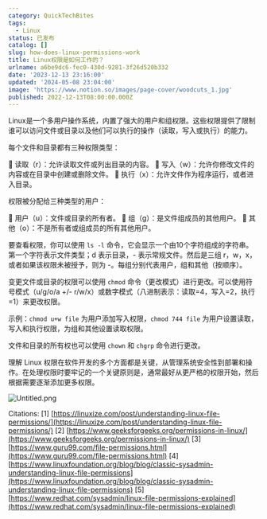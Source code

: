 ```yaml
---
category: QuickTechBites
tags:
  - Linux
status: 已发布
catalog: []
slug: how-does-linux-permissions-work
title: Linux权限是如何工作的？
urlname: a6be9dc6-fec0-430d-9281-3f26d520b332
date: '2023-12-13 23:16:00'
updated: '2024-05-08 23:04:00'
image: 'https://www.notion.so/images/page-cover/woodcuts_1.jpg'
published: 2022-12-13T08:00:00.000Z
---
```


Linux是一个多用户操作系统，内置了强大的用户和组权限。这些权限提供了限制谁可以访问文件或目录以及他们可以执行的操作（读取，写入或执行）的能力。


每个文件和目录都有三种权限类型：


🔸 读取（r）：允许读取文件或列出目录的内容。
🔸 写入（w）：允许你修改文件的内容或在目录中创建或删除文件。
🔸 执行（x）：允许文件作为程序运行，或者进入目录。


权限被分配给三种类型的用户：


🔸 用户（u）：文件或目录的所有者。
🔸 组（g）：是文件组成员的其他用户。
🔸 其他（o）：不是所有者或组成员的所有其他用户。


要查看权限，你可以使用 `ls -l` 命令，它会显示一个由10个字符组成的字符串。第一个字符表示文件类型；d 表示目录，- 表示常规文件。然后是三组 r，w，x，或者如果该权限未被授予，则为 -。每组分别代表用户，组和其他（按顺序）。


变更文件或目录的权限可以使用 `chmod` 命令（更改模式）进行更改。可以使用符号模式（u/g/o/a +/- r/w/x）或数字模式（八进制表示：读取=4，写入=2，执行=1）来更改权限。


示例：`chmod u+w file` 为用户添加写入权限，`chmod 744 file` 为用户设置读取，写入和执行权限，为组和其他设置读取权限。


文件和目录的所有权也可以使用 `chown` 和 `chgrp` 命令进行更改。


理解 Linux 权限在软件开发的多个方面都是关键，从管理系统安全性到部署和操作。在处理权限时要牢记的一个关键原则是，通常最好从更严格的权限开始，然后根据需要逐渐添加更多权限。


![Untitled.png](https://prod-files-secure.s3.us-west-2.amazonaws.com/5d24fe63-e567-4804-86f9-9fdc62e13082/332b89ee-9c33-4950-8a69-32c3d1ff2c69/Untitled.png?X-Amz-Algorithm=AWS4-HMAC-SHA256&X-Amz-Content-Sha256=UNSIGNED-PAYLOAD&X-Amz-Credential=ASIAZI2LB466V2G6FM54%2F20250201%2Fus-west-2%2Fs3%2Faws4_request&X-Amz-Date=20250201T213237Z&X-Amz-Expires=3600&X-Amz-Security-Token=IQoJb3JpZ2luX2VjENX%2F%2F%2F%2F%2F%2F%2F%2F%2F%2FwEaCXVzLXdlc3QtMiJHMEUCIQCaPH%2FOFaAtBl5OXHfxr19LFURuw8JcQj0okbs2TnGzYwIgQN3Kl4m8bZEIr%2FApN2%2FAWGKrr4GzUqxITmzO%2FrX%2B%2F98qiAQI3v%2F%2F%2F%2F%2F%2F%2F%2F%2F%2FARAAGgw2Mzc0MjMxODM4MDUiDFq%2BnX64EzC3x4vQjCrcA2YKjYtBWyelMTjfmfxmdzS%2Bv3xNTdK2uBL3WYALr0m%2FKjAJb0sTcqG6ftkWj8kfnpHf2BN4RHZ33U%2B3QUINlMCCJQLeuV49uBbQxn%2BjNRTlB181bsbXPgkDgeR1%2FIKjXZE02hKpe1556Jx%2FworQzH4FuuPp2s%2B0LrMFKIQCQxT3AL8SSOyq8aoMprWEEQvMyRmLUWhQKVEwN%2FwTygI14SEaYLjZQxr2VjELLCfLg6%2BDjkgSPODWaleeLsEAaHP1uIGqrR0shaBkD0sSfC%2FbXVgpRAKqJogQE%2FNrJNgI1HrgLuW2ZY1WM%2BVpzLDBpP8QetlJ%2BIETd2p2Md%2B3HKSj83J7Qj4tMN%2Bwq68RS7zeslyt0lswfwM%2BqpdWGbV2nKF%2Fm1yWkFWaal%2B6%2B4br7cNHIPJpLbSdNabwWedI6HKSAy4EM5z1i%2BGxUnkmI%2FKNYkuwmefxTqMg%2BIWkBNFtDX7iB%2F0uINLZQ5If1F1Hqt9dURDmPXLW5poiS%2Fv%2F1rB41sEyndixhMdG4dLgHLeMkrAm%2Bik%2F7ZpCAl2TJRrJmQSj6oE1X2Z4T1bZ2yKNJvrNWoAM26Nnzt3eDLs0HfY3dgWE%2FO5XzHewd8wJElhEIXw0X62aQdOx60L4JOYdNzS%2FMNOT%2BrwGOqUB%2FMmmn4pZmeQRFu65O%2F8hKCqmpj2nIuhDGDGTc%2Bi373mOK%2FSno%2BtZhY06uE1xsfvxPRpQlkgVrKh318sm5M9SozdMtMLqV4hY04ge7UvOO7%2BajSgoQhxbXBqL3MVgbIZeGliyU6iRvpVJVX1BKMIVbFFYbhepijyK9MamrYfX0973BHR5S4AicjoaLaSC2Rnak%2BkQfwpyPZzbEfoltuv6RB%2B7aejD&X-Amz-Signature=5086cb52e82aafbc379f78dcfa1abcadd824464a81f3a883903952526ce8b5ee&X-Amz-SignedHeaders=host&x-id=GetObject)


Citations:
[1] [https://linuxize.com/post/understanding-linux-file-permissions/](https://linuxize.com/post/understanding-linux-file-permissions/)
[2] [https://www.geeksforgeeks.org/permissions-in-linux/](https://www.geeksforgeeks.org/permissions-in-linux/)
[3] [https://www.guru99.com/file-permissions.html](https://www.guru99.com/file-permissions.html)
[4] [https://www.linuxfoundation.org/blog/blog/classic-sysadmin-understanding-linux-file-permissions](https://www.linuxfoundation.org/blog/blog/classic-sysadmin-understanding-linux-file-permissions)
[5] [https://www.redhat.com/sysadmin/linux-file-permissions-explained](https://www.redhat.com/sysadmin/linux-file-permissions-explained)

